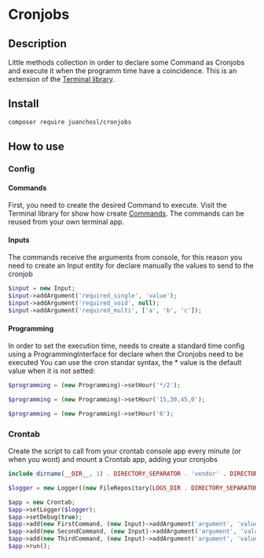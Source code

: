 # Cronjobs

## Description

Little methods collection in order to declare some Command as Cronjobs and execute it when the programm time have a coincidence. This is an extension of the  [Terminal library](https://github.com/JuanchoSL/Terminal).

## Install

```bash
composer require juanchosl/cronjobs
```

## How to use

### Config

#### Commands

First, you need to create the desired Command to execute. Visit the Terminal library for show how create [Commands](https://github.com/JuanchoSL/Terminal).
The commands can be reused from your own terminal app.

#### Inputs

The commands receive the arguments from console, for this reason you need to create an Input entity for declare manually the values to send to the cronjob

```php
$input = new Input;
$input->addArgument('required_single', 'value');
$input->addArgument('required_void', null);
$input->addArgument('required_multi', ['a', 'b', 'c']);
```

#### Programming

In order to set the execution time, needs to create a standard time config using a ProgrammingInterface for declare when the Cronjobs need to be executed
You can use the cron standar syntax, the \* value is the default value when it is not setted:

```php
$programming = (new Programming)->setHour('*/2');
```

```php
$programming = (new Programming)->setHour('15,30,45,0');
```

```php
$programming = (new Programming)->setHour('6');
```

### Crontab

Create the script to call from your crontab console app every minute (or when you wont) and mount a Crontab app, adding your cronjobs

```php
include dirname(__DIR__, 1) . DIRECTORY_SEPARATOR . 'vendor' . DIRECTORY_SEPARATOR . 'autoload.php';

$logger = new Logger((new FileRepository(LOGS_DIR . DIRECTORY_SEPARATOR . 'cronjobs.log'))->setComposer(new TextComposer));

$app = new Crontab;
$app->setLogger($logger);
$app->setDebug(true);
$app->add(new FirstCommand, (new Input)->addArgument('argument', 'value'), (new Programming)->setHour('*/2')); //Execute every hours multiple of 2
$app->add(new SecondCommand, (new Input)->addArgument('argument', 'value'), (new Programming)->setDayOfWeek(0)); //Execute the first day of week, 0 is Sunday
$app->add(new ThirdCommand, (new Input)->addArgument('argument', 'value'), (new Programming)->setDayOfMonth(1)); //Execute the first day of month
$app->run();
```
